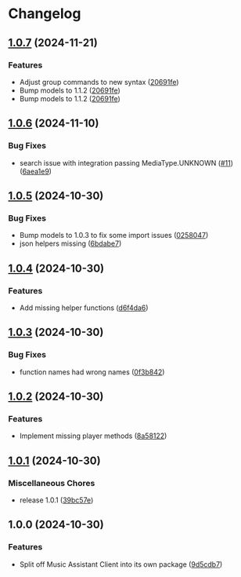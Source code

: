 # Changelog

## [1.0.7](https://github.com/music-assistant/client/compare/v1.0.6...v1.0.7) (2024-11-21)


### Features

* Adjust group commands to new syntax ([20691fe](https://github.com/music-assistant/client/commit/20691feefe7e6d4f59fea718cdb0c6429882c61e))
* Bump models to 1.1.2 ([20691fe](https://github.com/music-assistant/client/commit/20691feefe7e6d4f59fea718cdb0c6429882c61e))
* Bump models to 1.1.2 ([20691fe](https://github.com/music-assistant/client/commit/20691feefe7e6d4f59fea718cdb0c6429882c61e))

## [1.0.6](https://github.com/music-assistant/client/compare/v1.0.5...v1.0.6) (2024-11-10)


### Bug Fixes

* search issue with integration passing MediaType.UNKNOWN ([#11](https://github.com/music-assistant/client/issues/11)) ([6aea1e9](https://github.com/music-assistant/client/commit/6aea1e95efdad639b581ec4a439e4a44d088b68d))

## [1.0.5](https://github.com/music-assistant/client/compare/v1.0.4...v1.0.5) (2024-10-30)


### Bug Fixes

* Bump models to 1.0.3 to fix some import issues ([0258047](https://github.com/music-assistant/client/commit/0258047193db78785316cd0b4f2b251c71fab4aa))
* json helpers missing ([6bdabe7](https://github.com/music-assistant/client/commit/6bdabe78f3b16263507f4b75aef0921473fb8d3a))

## [1.0.4](https://github.com/music-assistant/client/compare/v1.0.3...v1.0.4) (2024-10-30)


### Features

* Add missing helper functions ([d6f4da6](https://github.com/music-assistant/client/commit/d6f4da6e78e64351f4967bd7accf145cc491cb65))

## [1.0.3](https://github.com/music-assistant/client/compare/v1.0.2...v1.0.3) (2024-10-30)


### Bug Fixes

* function names had wrong names ([0f3b842](https://github.com/music-assistant/client/commit/0f3b84260ecf57c6eab50e4914f3d485d355c883))

## [1.0.2](https://github.com/music-assistant/client/compare/v1.0.1...v1.0.2) (2024-10-30)


### Features

* Implement missing player methods ([8a58122](https://github.com/music-assistant/client/commit/8a581229568070b7599808868a6bc16e54745c45))

## [1.0.1](https://github.com/music-assistant/client/compare/v1.0.0...v1.0.1) (2024-10-30)


### Miscellaneous Chores

* release 1.0.1 ([39bc57e](https://github.com/music-assistant/client/commit/39bc57eb43f4ec0b8a490263bcdfebaba39dfcbf))

## 1.0.0 (2024-10-30)


### Features

* Split off Music Assistant Client into its own package ([9d5cdb7](https://github.com/music-assistant/client/commit/9d5cdb74d81fc28f570c67db588dfbcfc4cbbc0c))
